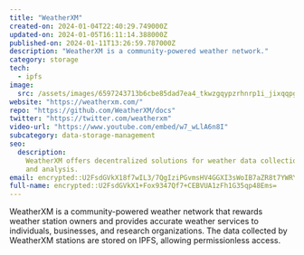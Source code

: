 ```yaml
---
title: "WeatherXM"
created-on: 2024-01-04T22:40:29.749000Z
updated-on: 2024-01-05T16:11:14.388000Z
published-on: 2024-01-11T13:26:59.787000Z
description: "WeatherXM is a community-powered weather network."
category: storage
tech:
  - ipfs
image:
  src: /assets/images/6597243713b6cbe85dad7ea4_tkwzgqypzrhnrp1i_jixqqpgoeqydofsk6p7muppqji.png
website: "https://weatherxm.com/"
repo: "https://github.com/WeatherXM/docs"
twitter: "https://twitter.com/weatherxm"
video-url: "https://www.youtube.com/embed/w7_wLlA6n8I"
subcategory: data-storage-management
seo:
  description:
    WeatherXM offers decentralized solutions for weather data collection
    and analysis.
email: encrypted::U2FsdGVkX18f7wIL3/7QgIziPGvmsHV4GGXI3sWoIB7aZR8t7YWRY3ZkVrEdywpj
full-name: encrypted::U2FsdGVkX1+Fox9347Qf7+CEBVUA1zFh1G35qp48Ems=
---
```


WeatherXM is a community-powered weather network that rewards weather station owners and provides accurate weather services to individuals, businesses, and research organizations. The data collected by WeatherXM stations are stored on IPFS, allowing permissionless access.
